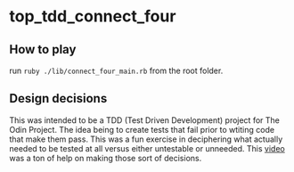 # top_tdd_connect_four

## How to play

run `ruby ./lib/connect_four_main.rb` from the root folder.

## Design decisions

This was intended to be a TDD (Test Driven Development) project for The Odin Project. The idea being to create tests that fail prior to wtiting code that make them pass. This was a fun exercise in deciphering what actually needed to be tested at all versus either untestable or unneeded. This [video](https://www.youtube.com/watch?v=URSWYvyc42M) was a ton of help on making those sort of decisions.